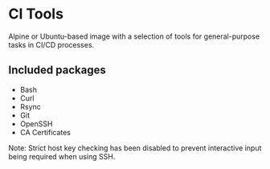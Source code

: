 # CI Tools

Alpine or Ubuntu-based image with a selection of tools for general-purpose tasks in CI/CD processes.

## Included packages

  - Bash
  - Curl
  - Rsync
  - Git
  - OpenSSH
  - CA Certificates

Note: Strict host key checking has been disabled to prevent interactive input being required when using SSH.